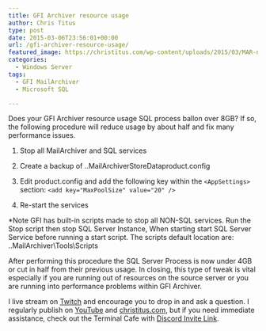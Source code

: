 ```yaml
---
title: GFI Archiver resource usage
author: Chris Titus
type: post
date: 2015-03-06T23:56:01+00:00
url: /gfi-archiver-resource-usage/
featured_image: https://christitus.com/wp-content/uploads/2015/03/MAR-new_logo.png
categories:
  - Windows Server
tags:
  - GFI MailArchiver
  - Microsoft SQL

---
```

Does your GFI Archiver resource usage SQL process ballon over 8GB? If so, the following procedure will reduce usage by about half and fix many performance issues.<!--more-->

1. Stop all MailArchiver and SQL services
  
2. Create a backup of ..MailArchiverStoreDataproduct.config
  
3. Edit product.config and add the following key within the `<AppSettings>` section: `<add key="MaxPoolSize" value="20" />`
  
4. Re-start the services

*Note GFI has built-in scripts made to stop all NON-SQL services. Run the Stop script then stop SQL Server Instance, When starting start SQL Server Service before running a start script. The scripts default location are: ..MailArchiver\Tools\Scripts

After performing this procedure the SQL Server Process is now under 4GB or cut in half from their previous usage. In closing, this type of tweak is vital especially if you are running out of resources on the source server or you are running into performance problems within GFI Archiver.

I live stream on [Twitch][1] and encourage you to drop in and ask a question. I regularly publish on [YouTube][2] and [christitus.com][3], but if you need immediate assistance, check out the Terminal Cafe with [Discord Invite Link][4].

 [1]: https://twitch.tv/christitustech
 [2]: https://www.youtube.com/c/ChrisTitusTech
 [3]: https://christitus.com/
 [4]: https://christitus.com/discord

